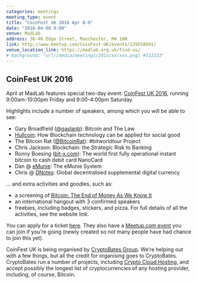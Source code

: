 ```yaml
---
categories: meetings
meeting_type: event
title: "CoinFest UK 2016 Apr 8-9"
date: "2016-04-08 9:00"
venue: MadLab
address: 36-40 Edge Street, Manchester, M4 1HN
link: http://www.meetup.com/CoinFest-UK/events/229558691/
venue_location_link: https://madlab.org.uk/find-us/
# background: "url(/media/meetings/201x/xx/xxx.png) #112233"
---
```


## CoinFest UK 2016

April at MadLab features special two-day event: [CoinFest UK 2016][coinfest], running 9:00am-10:00pm Friday and 9:00-4:00pm Saturday.

Highlights include a number of speakers, among which you will be able to see:

* Gary Broadfield ([@gaslanb][@gaslanb]): Bitcoin and The Law
* [Hullcoin][hullcoin]: How Blockchain technology can be applied for social good
* The Bitcoin Rat ([@BitcoinRat][@BitcoinRat]): #bitworldtour Project
* Chris Jackson: Blockchain: the Strategic Risk to Banking
* Ronny Boesing ([bit-x.com][bit-x]): The world first fully operational instant bitcoin to cash debit card NanoCard
* Dan @ [eMunie][emunie]: The eMunie System
* Chris @ [DNotes][dnotes]: Global decentralised supplemental digital currency


… and extra activities and goodies, such as:

* a screening of [Bitcoin: The End of Money As We Know It][bitcoin-teomawki]
* an international hangout with 3 confirmed speakers
* freebies, including badges, stickers, and pizza. For full details of all the activities, see the website link.

You can apply for a ticket [here][tickets]. They also have a [Meetup.com event][meetup] you can join if you’re going (newly created so not many people have had chance to join this yet).

CoinFest UK is being organised by [CryptoBates Group][cryptobates]. We’re helping out with a few  things, but all the credit for organising goes to CryptoBates. CryptoBates run a number of projects, including [Crypto Cloud Hosting][cryptocloudhosting], and accept possibly the longest list of cryptocurrencies of any hosting provider, including, of course, Bitcoin.

[coinfest]: http://coinfestuk.org/
[cryptobates]: http://cryptobatesgroup.co.uk/
[cryptocloudhosting]: https://cryptocloudhosting.org/

[tickets]: https://coinfestuk.org/booktickets/
[meetup]: http://www.meetup.com/CoinFest-UK/events/229558691/

[@gaslanb]: https://twitter.com/gaslanb
[@BitcoinRat]: https://twitter.com/BitcoinRat
[hullcoin]: http://hull-coin.org/
[bit-x]: https://bit-x.com/
[emunie]: http://emunie.com/
[dnotes]: http://dnotescoin.com/

[bitcoin-teomawki]: http://www.imdb.com/title/tt4654844/